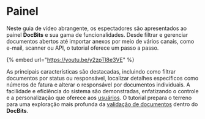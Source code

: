 # Painel

Neste guia de vídeo abrangente, os espectadores são apresentados ao painel **DocBits** e sua gama de funcionalidades. Desde filtrar e gerenciar documentos abertos até importar anexos por meio de vários canais, como e-mail, scanner ou API, o tutorial oferece um passo a passo.

{% embed url="https://youtu.be/y2zpTl8e3VE" %}

As principais características são destacadas, incluindo como filtrar documentos por status ou responsável, localizar detalhes específicos como números de fatura e alterar o responsável por documentos individuais. A facilidade e eficiência do sistema são demonstradas, enfatizando o controle e a personalização que oferece aos [usuários](../../overview/settings/global-settings/groups-users-and-permissions/). O tutorial prepara o terreno para uma exploração mais profunda da [validação de documentos](../tela-de-validacao/) dentro do **DocBits**.
